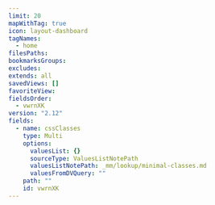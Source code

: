 ```yaml
---
limit: 20
mapWithTag: true
icon: layout-dashboard
tagNames:
  - home
filesPaths: 
bookmarksGroups: 
excludes: 
extends: all
savedViews: []
favoriteView: 
fieldsOrder:
  - vwrnXK
version: "2.12"
fields:
  - name: cssClasses
    type: Multi
    options:
      valuesList: {}
      sourceType: ValuesListNotePath
      valuesListNotePath: _mm/lookup/minimal-classes.md
      valuesFromDVQuery: ""
    path: ""
    id: vwrnXK
---
```

